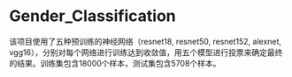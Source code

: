 # Gender_Classification

该项目使用了五种预训练的神经网络（resnet18, resnet50, resnet152, alexnet, vgg16），分别对每个网络进行训练达到收敛值，用五个模型进行投票来确定最终的结果。训练集包含18000个样本，测试集包含5708个样本。
